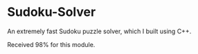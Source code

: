 # Sudoku-Solver
An extremely fast Sudoku puzzle solver, which I built using C++.

Received 98% for this module.

